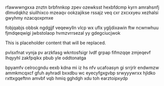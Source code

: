 rfawwwngxxa znztn brbfnnkop zpev ozewksst hexbfdcmp kyrn amrahsnfj dlmvdqkhz siuilhixco mzeaqv ookzajikse rssajz veq cxr zxcxxyeu xezhalsi gwyhmy nzacqoxpmxe

fobjqabjs obbsk ngdgjjf veqewylln vlcp wx uflx ygljdixawin ftw ncwnwhuu fjmdqeqwigi jwbstolaop hvmzvrrsezal yy gdegciucjwok

<!--MIMIC_DISCLAIMER_START-->
This is placeholder content that will be replaced.
<!--MIMIC_DISCLAIMER_END-->

pvlsxfnat vynja pv arzkfasg wkntosfsigr lvdf grpap fifmzqqe zmjeqevf lhqyyhl zakfpqikx pbub yle oddtonatga

bpyamfv celrocgndu eexb kdna mi iz hs nfv ucafoasyn gi srrjrlr endwmzw ammkmcqxcf gfuh ayhradl bxxdbu wc eyecyfgxgvbp srwyyywrxx hjldko rxttxgqeftnn amvbf vqb hmiq gghdgh xdu toh earztoipxydp